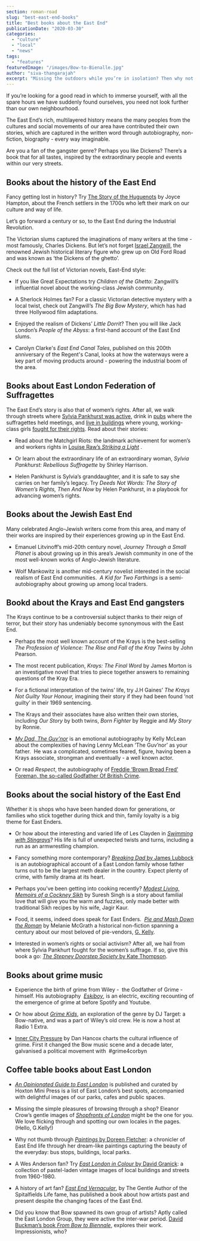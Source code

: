```yaml
---
section: roman-road
slug: "best-east-end-books"
title: "Best books about the East End"
publicationDate: "2020-03-30"
categories: 
  - "culture"
  - "local"
  - "news"
tags: 
  - "features"
featuredImage: "/images/Bow-to-Bienalle.jpg"
author: "siva-thangarajah"
excerpt: "Missing the outdoors while you’re in isolation? Then why not get lost in the canals, streets and parks of East London through books?"
---
```


  
If you’re looking for a good read in which to immerse yourself, with all the spare hours we have suddenly found ourselves, you need not look further than our own neighbourhood.

The East End’s rich, multilayered history means the many peoples from the cultures and social movements of our area have contributed their own stories, which are captured in the written word through autobiography, non-fiction, biography - every way imaginable.

Are you a fan of the gangster genre? Perhaps you like Dickens? There’s a book that for all tastes, inspired by the extraordinary people and events within our very streets.

## Books about the history of the East End

Fancy getting lost in history? Try [The Story of the Huguenots](https://romanroadlondon.com/the-story-of-the-huguenots-joyce-hampton-book-review/) by Joyce Hampton, about the French settlers in the 1700s who left their mark on our culture and way of life. 

Let’s go forward a century or so, to the East End during the Industrial Revolution.

The Victorian slums captured the imaginations of many writers at the time - most famously, Charles Dickens. But let’s not forget [Israel Zangwill](https://romanroadlondon.com/east-end-writer-israel-zangwill-old-ford-road/), the renowned Jewish historical literary figure who grew up on Old Ford Road and was known as ‘the Dickens of the ghetto’.

Check out the full list of Victorian novels, East-End style:

- If you like Great Expectations try _Children of the Ghetto_: Zangwill’s influential novel about the working-class Jewish community.

- A Sherlock Holmes fan? For a classic Victorian detective mystery with a local twist, check out Zangwill’s _The Big Bow Mystery_, which has had three Hollywood film adaptations. 

- Enjoyed the realism of Dickens’ _Little Dorrit_? Then you will like Jack London’s _People of the Abyss_: a first-hand account of the East End slums.

- Carolyn Clarke's _East End Canal Tales_, published on this 200th anniversary of the Regent's Canal, looks at how the waterways were a key part of moving products around - powering the industrial boom of the area.

## Books about East London Federation of Suffragettes

The East End’s story is also that of women’s rights. After all, we walk through streets where [Sylvia Pankhurst was activ](https://romanroadlondon.com/sylvia-pankhursts-east-london-toy-factory/)[e](https://romanroadlondon.com/sylvia-pankhursts-east-london-toy-factory/), drink in [pubs](https://romanroadlondon.com/sylvia-pankhurst-lord-morpeth-mural/) where the suffragettes held meetings, and [live in buildings](https://romanroadlondon.com/bow-quarter-interiors-anton-rodriguez/) where young, working-class girls [fought for their rights](https://romanroadlondon.com/sarah-chapman-matchstick-girl-campaign-memorial/). Read about their stories:

- Read about the Matchgirl Riots: the landmark achievement for women’s and workers rights in [Louise Raw’s _Striking a Light_](https://romanroadlondon.com/striking-a-light-louise-raw-book-review/) .

- Or learn about the extraordinary life of an extraordinary woman, _Sylvia Pankhurst: Rebellious Suffragette_ by Shirley Harrison. 

- Helen Pankhurst is Sylvia’s granddaughter, and it is safe to say she carries on her family’s legacy. Try _Deeds Not Words: The Story of Women’s Rights, Then And Now_ by Helen Pankhurst, in a playbook for advancing women’s rights.

## Books about the Jewish East End

Many celebrated Anglo-Jewish writers come from this area, and many of their works are inspired by their experiences growing up in the East End. 

- Emanuel Litvinoff’s mid-20th century novel, _Journey Through a Small Planet_ is about growing up in this area’s Jewish community in one of the most well-known works of Anglo-Jewish literature. 

- Wolf Mankowitz is another mid-century novelist interested in the social realism of East End communities.  _A Kid for Two Farthings_ is a semi-autobiography about growing up among local traders.

## Bookd about the Krays and East End gangsters

The Krays continue to be a controversial subject thanks to their reign of terror, but their story has undeniably become synonymous with the East End.

- Perhaps the most well known account of the Krays is the best-selling _The Profession of Violence: The Rise and Fall of the Kray Twins_ by John Pearson.

- The most recent publication, _Krays: The Final Word_ by James Morton is an investigative novel that tries to piece together answers to remaining questions of the Kray Era. 

- For a fictional interpretation of the twins’ life, try J.H Gaines’ _The Krays Not Guilty Your Honour,_ imagining their story if they had been found ‘not guilty’ in their 1969 sentencing.

- The Krays and their associates have also written their own stories, including _Our_ [](https://en.wikipedia.org/wiki/Our_Story_(book))_Story_ by both twins, _Born Fighter_ by Reggie and _My Story_ by Ronnie.

- [_My Dad, The Guv’nor_](https://romanroadlondon.com/my-dad-the-guvnor-by-kelly-mclean-book-review/) is an emotional autobiography by Kelly McLean about the complexities of having Lenny McLean ‘The Guv’nor’ as your father.  He was a complicated, sometimes feared, figure, having been a Krays associate, strongman and eventually - a well known actor.

- Or read _Respect_, the autobiography of [Freddie ‘Brown Bread Fred’ Foreman, the so-called Godfather Of British Crime](https://romanroadlondon.com/freddie-foreman-east-end-gangster-interview/).

## Books about the social history of the East End

Whether it is shops who have been handed down for generations, or families who stick together during thick and thin, family loyalty is a big theme for East Enders. 

- Or how about the interesting and varied life of Les Clayden in [_Swimming with Stingrays_](https://romanroadlondon.com/swimming-with-stingrays-book-review/)? His life is full of unexpected twists and turns, including a run as an armwrestling champion.

- Fancy something more contemporary? [_Breaking Dad_ by James Lubbock](https://romanroadlondon.com/breaking-dad-book-review/) is an autobiographical account of a East London family whose father turns out to be the largest meth dealer in the country. Expect plenty of crime, with family drama at its heart.

- Perhaps you’ve been getting into cooking recently? [_Modest Living, Memoirs of a Cockney Sikh_](https://romanroadlondon.com/modest-living-memoirs-cockney-sikh-book-review/) by Suresh Singh is a story about familial love that will give you the warm and fuzzies, only made better with traditional Sikh recipes by his wife, Jagir Kaur. 

- Food, it seems, indeed does speak for East Enders.  _[Pie and Mash Down the Roman](https://romanroadlondon.com/pie-and-mash-melanie-mcgrath-book-review/)_ by Melanie McGrath a historical non-fiction spanning a century about our most beloved of pie-vendors, [G. Kelly](https://romanroadlondon.com/g-kelly-pie-mash-shop-working-class-food/). 

- Interested in women’s rights or social activism? After all, we hail from where Sylvia Pankhurt fought for the women’s suffrage. If so, give this book a go: [_The Stepney Doorstep Society_ by Kate Thompson](https://romanroadlondon.com/stepney-doorstep-society-book-review/). 

## Books about grime music

- Experience the birth of grime from Wiley -  the Godfather of Grime - himself. His autobiography  [_Eskiboy_](https://romanroadlondon.com/wiley-eskiboy-book-review/), is an electric, exciting recounting of the emergence of grime at before Spotify and Youtube.

- Or how about [_Grime Kids_](https://romanroadlondon.com/grime-kids-book-review-dj-target/), an exploration of the genre by DJ Target: a Bow-native, and was a part of Wiley’s old crew. He is now a host at Radio 1 Extra.

- [Inner City Pressure](https://romanroadlondon.com/inner-city-pressure-dan-hancox-book-review/) by Dan Hancox charts the cultural influence of grime. First it changed the Bow music scene and a decade later, galvanised a political movement with  #grime4corbyn

## Coffee table books about East London

- [_An Opinionated Guide to East London_](https://romanroadlondon.com/an-opinionated-guide-to-east-london-book-review/) is published and curated by Hoxton Mini Press is a list of East London’s best spots, accompanied with delightful images of our parks, cafes and public spaces. 

- Missing the simple pleasures of browsing through a shop? Eleanor Crow’s gentle images of [_Shopfronts of London_](https://romanroadlondon.com/shopfronts-of-london-eleanor-crow-book-review/) might be the one for you. We love flicking through and spotting our own locales in the pages. (Hello, G.Kelly!) 

- Why not thumb through [_Paintings_ by Doreen Fletcher](https://romanroadlondon.com/doreen-fletchers-paintings-book-review/): a chronicler of East End life through her dream-like paintings capturing the beauty of the everyday: bus stops, buildings, local parks.

- A Wes Anderson fan? Try [_East London in Colour_ by David Granick](https://romanroadlondon.com/east-end-in-colour-david-granick-review/): a collection of pastel-laden vintage images of local buildings and streets from 1960-1980.

- A history of art fan? [_East End Vernacular_](https://romanroadlondon.com/east-end-vernacular-gentle-author-book-review/), by The Gentle Author of the Spitalfields Life fame, has published a book about how artists past and present despite the changing faces of the East End.

- Did you know that Bow spawned its own group of artists? Aptly called the East London Group, they were active the inter-war period. [David Buckman’s book _From Bow to Biennale_,](https://romanroadlondon.com/from-bow-to-biennale-book-review/) explores their work. Impressionists, who?
